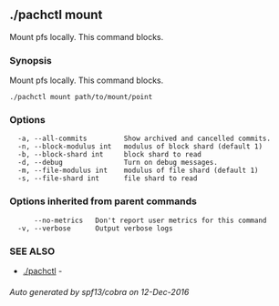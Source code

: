 ## ./pachctl mount

Mount pfs locally. This command blocks.

### Synopsis


Mount pfs locally. This command blocks.

```
./pachctl mount path/to/mount/point
```

### Options

```
  -a, --all-commits         Show archived and cancelled commits.
  -n, --block-modulus int   modulus of block shard (default 1)
  -b, --block-shard int     block shard to read
  -d, --debug               Turn on debug messages.
  -m, --file-modulus int    modulus of file shard (default 1)
  -s, --file-shard int      file shard to read
```

### Options inherited from parent commands

```
      --no-metrics   Don't report user metrics for this command
  -v, --verbose      Output verbose logs
```

### SEE ALSO
* [./pachctl](./pachctl.md)	 - 

###### Auto generated by spf13/cobra on 12-Dec-2016
